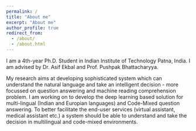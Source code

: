 ```yaml
---
permalink: /
title: "About me"
excerpt: "About me"
author_profile: true
redirect_from: 
  - /about/
  - /about.html
---
```


I am a 4th-year Ph.D. Student in Indian Institute of Technology Patna, India. I am advised by Dr. Asif Ekbal and Prof. Pushpak Bhattacharyya.

My research aims at developing sophisticated system which can understand the natural language and take an intelligent decision - more focussed on question answering and machine reading comprehension problem. I am working on to develop the deep learning based solution for multi-lingual (Indian and Europian languages) and Code-Mixed question answering. To better facilitate the end-user services (virtual assistant, medical assistant etc.) a system should be able to understand and take the decision in multilingual and code-mixed environments. 
